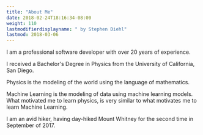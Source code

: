 ```yaml
---
title: "About Me"
date: 2018-02-24T18:16:34-08:00
weight: 110
lastmodifierdisplayname: " by Stephen Diehl"
lastmod: 2018-03-06
---
```

I am a professional software developer with over 20 years of experience.

I received a Bachelor's Degree in Physics from the University of California, San Diego.

Physics is the modeling of the world using the language of mathematics.

Machine Learning is the modeling of data using machine learning models.  What motivated me to learn physics, is very similar to what motivates me to learn Machine Learning.

I am an avid hiker, having day-hiked Mount Whitney for the second time in September of 2017.